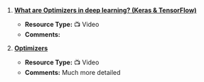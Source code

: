 1. [**What are Optimizers in deep learning? (Keras & TensorFlow)**](https://www.youtube.com/watch?v=JhQqquVeCE0&t=148s)
   - **Resource Type:** 📺 Video
   - **Comments:**

2. [**Optimizers**](https://www.youtube.com/watch?v=mdKjMPmcWjY)
   - **Resource Type:** 📺 Video
   - **Comments:** Much more detailed
